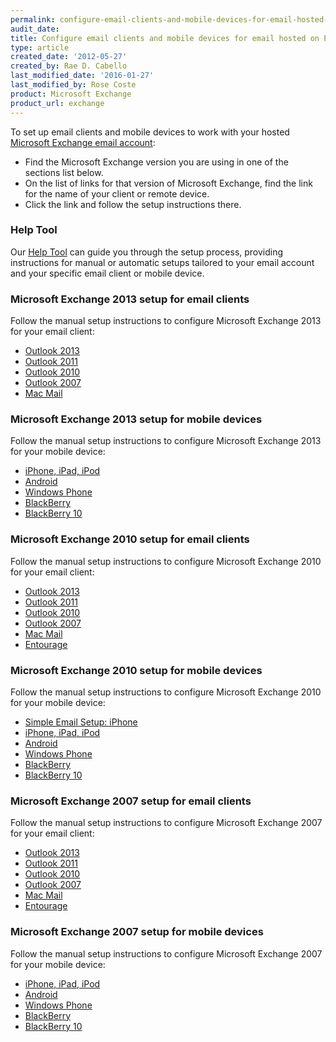 ```yaml
---
permalink: configure-email-clients-and-mobile-devices-for-email-hosted-on-exchange/
audit_date:
title: Configure email clients and mobile devices for email hosted on Exchange
type: article
created_date: '2012-05-27'
created_by: Rae D. Cabello
last_modified_date: '2016-01-27'
last_modified_by: Rose Coste
product: Microsoft Exchange
product_url: exchange
---
```


To set up email clients
and mobile devices to work with your hosted [Microsoft Exchange email
account](https://www.rackspace.com/email-hosting/hosted-exchange/):

- Find the
Microsoft Exchange version you are using in one of the sections list below.
- On the list of links for that version of Microsoft Exchange,
  find the link for the name of your client or remote device.
- Click the link and follow the setup instructions there.

### Help Tool

Our [Help Tool](/support/how-to/help-tool-for-hosted-email-and-skype-for-business) can guide you through the setup process, providing
instructions for manual or automatic setups tailored to your email
account and your specific email client or mobile device.

### Microsoft Exchange 2013 setup for email clients

Follow the manual setup instructions
to configure Microsoft Exchange 2013
for your email client:

- [Outlook 2013](/support/how-to/manually-configure-outlook-2013-for-email-hosted-on-exchange-2013)
- [Outlook 2011](/support/how-to/manually-configure-outlook-2011-for-email-hosted-on-exchange-2013)
- [Outlook 2010](/support/how-to/manually-configure-outlook-2010-for-email-hosted-on-exchange-2013)
- [Outlook 2007](/support/how-to/manually-configure-outlook-2007-for-email-hosted-on-exchange-2013)
- [Mac Mail](/support/how-to/manually-configure-mac-mail-for-email-hosted-on-exchange-2013)

### Microsoft Exchange 2013 setup for mobile devices

Follow the manual setup instructions
to configure Microsoft Exchange 2013
for your mobile device:

- [iPhone, iPad, iPod](/support/how-to/manually-configure-ios-devices-for-email-hosted-on-exchange-2013)
- [Android](/support/how-to/manually-configure-android-devices-for-email-hosted-on-exchange-2013)
- [Windows Phone](/support/how-to/manually-configure-windows-phone-devices-for-email-hosted-on-exchange-2013)
- [BlackBerry](/support/how-to/manually-configure-blackberry-enterprise-service-bes-for-email-hosted-on-exchange)
- [BlackBerry 10](/support/how-to/manually-configure-blackberry-10-devices-for-email-hosted-on-exchange-2013)

### Microsoft Exchange 2010 setup for email clients

Follow the manual setup instructions
to configure Microsoft Exchange 2010
for your email client:

- [Outlook 2013](/support/how-to/manually-configure-blackberry-10-devices-for-email-hosted-on-exchange-2013)
- [Outlook 2011](/support/how-to/manually-configure-outlook-2011-for-email-hosted-on-exchange-2010)
- [Outlook 2010](/support/how-to/manually-configure-outlook-2010-for-email-hosted-on-exchange-2010)
- [Outlook 2007](/support/how-to/manually-configure-outlook-2007-for-email-hosted-on-exchange-2010)
- [Mac Mail](/support/how-to/manually-configure-mac-mail-for-email-hosted-on-exchange-2010)
- [Entourage](/support/how-to/manually-configure-entourage-for-email-hosted-on-exchange-2010)

### Microsoft Exchange 2010 setup for mobile devices

Follow the manual setup instructions
to configure Microsoft Exchange 2010
for your mobile device:

- [Simple Email Setup: iPhone](/support/how-to/use-simple-email-setup-to-configure-ios-devices-for-email-hosted-on-exchange-2010)
- [iPhone, iPad, iPod](/support/how-to/manually-configure-ios-devices-for-email-hosted-on-exchange-2010)
- [Android](/support/how-to/manually-configure-android-devices-for-email-hosted-on-exchange-2010)
- [Windows Phone](/support/how-to/manually-configure-windows-phone-devices-for-email-hosted-on-exchange-2010)
- [BlackBerry](/support/how-to/manually-configure-blackberry-enterprise-service-bes-for-email-hosted-on-exchange)
- [BlackBerry 10](/support/how-to/manually-configure-blackberry-10-devices-for-email-hosted-on-exchange-2010)

### Microsoft Exchange 2007 setup for email clients

Follow the manual setup instructions
to configure Microsoft Exchange 2007
for your email client:

- [Outlook 2013](/support/how-to/manually-configure-outlook-2013-for-email-hosted-on-exchange-2007)
- [Outlook 2011](/support/how-to/manually-configure-outlook-2011-for-email-hosted-on-exchange-2007)
- [Outlook 2010](/support/how-to/manually-configure-outlook-2010-for-email-hosted-on-exchange-2007)
- [Outlook 2007](/support/how-to/manually-configure-outlook-2007-for-email-hosted-on-exchange-2007)
- [Mac Mail](/support/how-to/manually-configure-mac-mail-for-email-hosted-on-exchange-2007)
- [Entourage](/support/how-to/manually-configure-entourage-ews-for-email-hosted-on-exchange-2007)

### Microsoft Exchange 2007 setup for mobile devices

Follow the manual setup instructions
to configure Microsoft Exchange 2007
for your mobile device:

- [iPhone, iPad, iPod](/support/how-to/manually-configure-ios-devices-for-email-hosted-on-exchange-2007)
- [Android](/support/how-to/manually-configure-android-devices-for-email-hosted-on-exchange-2007)
- [Windows Phone](/support/how-to/manually-configure-windows-phone-devices-for-email-hosted-on-exchange-2007)
- [BlackBerry](/support/how-to/manually-configure-blackberry-enterprise-service-bes-for-email-hosted-on-exchange)
- [BlackBerry 10](/support/how-to/manually-configure-blackberry-10-devices-for-email-hosted-on-exchange-2007)
